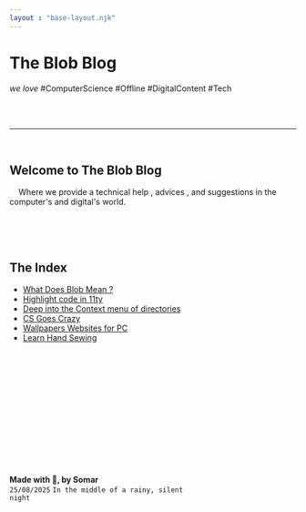 ```yaml
---
layout : "base-layout.njk"
---
```



# The Blob Blog
*we love* <span class="hashtag">#ComputerScience</span> <span class="hashtag">#Offline</span> <span class="hashtag">#DigitalContent</span> <span class="hashtag">#Tech</span>

<br>
<br>
<hr>
<br>

## **Welcome to** The Blob Blog
<p>
    &nbsp; &nbsp; Where we provide a technical help , advices , and suggestions
    in the computer's and digital's world.
</p>

<br>
<br>
<br>

## The Index
- [What Does Blob Mean ?](/pages/blob)
- [Highlight code in 11ty](/pages/11ty/highlight-code)
- [Deep into the Context menu of directories](/pages/deep-into-the-context-menu)
- [CS Goes Crazy](/pages/cs-goes-crazy)
- [Wallpapers Websites for PC](/pages/wallpapers-websites-for-pc)
- [Learn Hand Sewing](/pages/learn-hand-sewing)


<br>
<br>
<br>
<br>
<br>
<br>
<br>
<br>
<br>
<br>
<br>
<br>


**Made with &#128420;, by Somar** <br />
<code>25/08/2025</code> <code>In the middle of a rainy, silent night</code>

<br>
<br>
<br>
<br>
<br>
<br>
<br>
<br>
<br>
<br>
<br>
<br>
<br>
<br>
<br>
<br>

